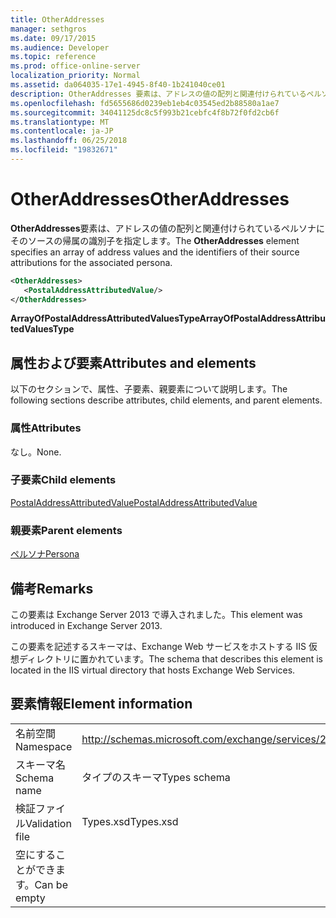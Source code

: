 ```yaml
---
title: OtherAddresses
manager: sethgros
ms.date: 09/17/2015
ms.audience: Developer
ms.topic: reference
ms.prod: office-online-server
localization_priority: Normal
ms.assetid: da064035-17e1-4945-8f40-1b241040ce01
description: OtherAddresses 要素は、アドレスの値の配列と関連付けられているペルソナにそのソースの帰属の識別子を指定します。
ms.openlocfilehash: fd5655686d0239eb1eb4c03545ed2b88580a1ae7
ms.sourcegitcommit: 34041125dc8c5f993b21cebfc4f8b72f0fd2cb6f
ms.translationtype: MT
ms.contentlocale: ja-JP
ms.lasthandoff: 06/25/2018
ms.locfileid: "19832671"
---
```

# <a name="otheraddresses"></a><span data-ttu-id="7a667-103">OtherAddresses</span><span class="sxs-lookup"><span data-stu-id="7a667-103">OtherAddresses</span></span>

<span data-ttu-id="7a667-104">**OtherAddresses**要素は、アドレスの値の配列と関連付けられているペルソナにそのソースの帰属の識別子を指定します。</span><span class="sxs-lookup"><span data-stu-id="7a667-104">The **OtherAddresses** element specifies an array of address values and the identifiers of their source attributions for the associated persona.</span></span> 
  
```XML
<OtherAddresses>
   <PostalAddressAttributedValue/>
</OtherAddresses>
```

 <span data-ttu-id="7a667-105">**ArrayOfPostalAddressAttributedValuesType**</span><span class="sxs-lookup"><span data-stu-id="7a667-105">**ArrayOfPostalAddressAttributedValuesType**</span></span>
## <a name="attributes-and-elements"></a><span data-ttu-id="7a667-106">属性および要素</span><span class="sxs-lookup"><span data-stu-id="7a667-106">Attributes and elements</span></span>

<span data-ttu-id="7a667-107">以下のセクションで、属性、子要素、親要素について説明します。</span><span class="sxs-lookup"><span data-stu-id="7a667-107">The following sections describe attributes, child elements, and parent elements.</span></span>
  
### <a name="attributes"></a><span data-ttu-id="7a667-108">属性</span><span class="sxs-lookup"><span data-stu-id="7a667-108">Attributes</span></span>

<span data-ttu-id="7a667-109">なし。</span><span class="sxs-lookup"><span data-stu-id="7a667-109">None.</span></span>
  
### <a name="child-elements"></a><span data-ttu-id="7a667-110">子要素</span><span class="sxs-lookup"><span data-stu-id="7a667-110">Child elements</span></span>

[<span data-ttu-id="7a667-111">PostalAddressAttributedValue</span><span class="sxs-lookup"><span data-stu-id="7a667-111">PostalAddressAttributedValue</span></span>](postaladdressattributedvalue.md)
  
### <a name="parent-elements"></a><span data-ttu-id="7a667-112">親要素</span><span class="sxs-lookup"><span data-stu-id="7a667-112">Parent elements</span></span>

[<span data-ttu-id="7a667-113">ペルソナ</span><span class="sxs-lookup"><span data-stu-id="7a667-113">Persona</span></span>](persona.md)
  
## <a name="remarks"></a><span data-ttu-id="7a667-114">備考</span><span class="sxs-lookup"><span data-stu-id="7a667-114">Remarks</span></span>

<span data-ttu-id="7a667-115">この要素は Exchange Server 2013 で導入されました。</span><span class="sxs-lookup"><span data-stu-id="7a667-115">This element was introduced in Exchange Server 2013.</span></span>
  
<span data-ttu-id="7a667-116">この要素を記述するスキーマは、Exchange Web サービスをホストする IIS 仮想ディレクトリに置かれています。</span><span class="sxs-lookup"><span data-stu-id="7a667-116">The schema that describes this element is located in the IIS virtual directory that hosts Exchange Web Services.</span></span>
  
## <a name="element-information"></a><span data-ttu-id="7a667-117">要素情報</span><span class="sxs-lookup"><span data-stu-id="7a667-117">Element information</span></span>

|||
|:-----|:-----|
|<span data-ttu-id="7a667-118">名前空間</span><span class="sxs-lookup"><span data-stu-id="7a667-118">Namespace</span></span>  <br/> |http://schemas.microsoft.com/exchange/services/2006/types  <br/> |
|<span data-ttu-id="7a667-119">スキーマ名</span><span class="sxs-lookup"><span data-stu-id="7a667-119">Schema name</span></span>  <br/> |<span data-ttu-id="7a667-120">タイプのスキーマ</span><span class="sxs-lookup"><span data-stu-id="7a667-120">Types schema</span></span>  <br/> |
|<span data-ttu-id="7a667-121">検証ファイル</span><span class="sxs-lookup"><span data-stu-id="7a667-121">Validation file</span></span>  <br/> |<span data-ttu-id="7a667-122">Types.xsd</span><span class="sxs-lookup"><span data-stu-id="7a667-122">Types.xsd</span></span>  <br/> |
|<span data-ttu-id="7a667-123">空にすることができます。</span><span class="sxs-lookup"><span data-stu-id="7a667-123">Can be empty</span></span>  <br/> ||
   

